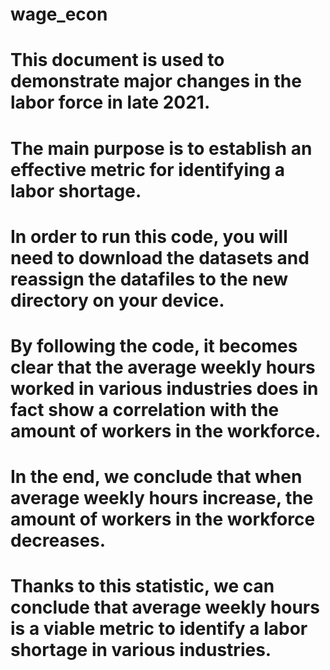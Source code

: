 # wage_econ
# This document is used to demonstrate major changes in the labor force in late 2021. 
# The main purpose is to establish an effective metric for identifying a labor shortage. 
# In order to run this code, you will need to download the datasets and reassign the datafiles to the new directory on your device.
# By following the code, it becomes clear that the average weekly hours worked in various industries does in fact show a correlation with the amount of workers in the workforce. 
# In the end, we conclude that when average weekly hours increase, the amount of workers in the workforce decreases. 
# Thanks to this statistic, we can conclude that average weekly hours is a viable metric to identify a labor shortage in various industries. 
